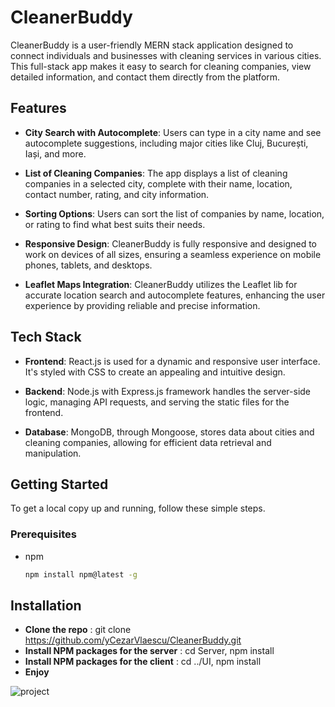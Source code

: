 
# CleanerBuddy

CleanerBuddy is a user-friendly MERN stack application designed to connect individuals and businesses with cleaning services in various cities. This full-stack app makes it easy to search for cleaning companies, view detailed information, and contact them directly from the platform.

## Features

- **City Search with Autocomplete**: Users can type in a city name and see autocomplete suggestions, including major cities like Cluj, București, Iași, and more.

- **List of Cleaning Companies**: The app displays a list of cleaning companies in a selected city, complete with their name, location, contact number, rating, and city information.

- **Sorting Options**: Users can sort the list of companies by name, location, or rating to find what best suits their needs.

- **Responsive Design**: CleanerBuddy is fully responsive and designed to work on devices of all sizes, ensuring a seamless experience on mobile phones, tablets, and desktops.

- **Leaflet Maps Integration**: CleanerBuddy utilizes the Leaflet lib for accurate location search and autocomplete features, enhancing the user experience by providing reliable and precise information.

## Tech Stack

- **Frontend**: React.js is used for a dynamic and responsive user interface. It's styled with CSS to create an appealing and intuitive design.
  
- **Backend**: Node.js with Express.js framework handles the server-side logic, managing API requests, and serving the static files for the frontend.

- **Database**: MongoDB, through Mongoose, stores data about cities and cleaning companies, allowing for efficient data retrieval and manipulation.

## Getting Started

To get a local copy up and running, follow these simple steps.

### Prerequisites

- npm
  ```sh
  npm install npm@latest -g

## Installation

- **Clone the repo** : git clone https://github.com/yCezarVlaescu/CleanerBuddy.git
- **Install NPM packages for the server** : cd Server, npm install
- **Install NPM packages for the client** : cd ../UI, npm install
- **Enjoy**

![project](https://github.com/CezarVlaescu/CleanerBuddy---MERN-Applicaiton/assets/108024461/87f58dac-ffb8-4a6c-99d6-b0e59ea63c8b)

